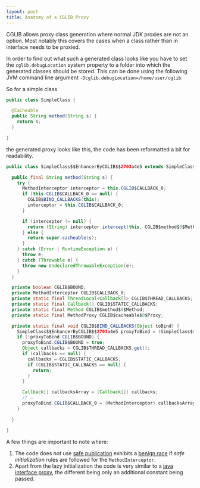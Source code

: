 ```yaml
---
layout: post
title: Anatomy of a CGLIB Proxy
---
```


CGLIB allows proxy class generation where normal JDK proxies are not an option. Most notably this covers the cases when a class rather than in interface needs to be proxied.

In order to find out what such a generated class looks like you have to set the `cglib.debugLocation` system property to a folder into which the generated classes should be stored. This can be done using the following JVM command line argument `-Dcglib.debugLocation=/home/user/cglib`.


So for a simple class 

```java
public class SimpleClass {

  @Cacheable
  public String method(String s) {
    return s;
  }

}
```

the generated proxy looks like this, the code has been reformatted a bit for readability.

```java
public class SimpleClass$$EnhancerByCGLIB$$2703a4e5 extends SimpleClass {

  public final String method(String s) {
    try {
      MethodInterceptor interceptor = this.CGLIB$CALLBACK_0;
      if (this.CGLIB$CALLBACK_0 == null) {
        CGLIB$BIND_CALLBACKS(this);
        interceptor = this.CGLIB$CALLBACK_0;
      }

      if (interceptor != null) {
        return (String) interceptor.intercept(this, CGLIB$method$0$Method, new Object[] { s }, CGLIB$method$0$Proxy);
      } else {
        return super.cacheable(s);
      }
    } catch (Error | RuntimeException e) {
      throw e;
    } catch (Throwable e) {
      throw new UndeclaredThrowableException(e);
    }
  }

  private boolean CGLIB$BOUND;
  private MethodInterceptor CGLIB$CALLBACK_0;
  private static final ThreadLocal<Callback[]> CGLIB$THREAD_CALLBACKS;
  private static final Callback[] CGLIB$STATIC_CALLBACKS;
  private static final Method CGLIB$method$0$Method;
  private static final MethodProxy CGLIB$cacheable$0$Proxy;

  private static final void CGLIB$BIND_CALLBACKS(Object toBind) {
    SimpleClass$$EnhancerByCGLIB$$2703a4e5 proxyToBind = (SimpleClass$$EnhancerByCGLIB$$2703a4e5) toBind;
    if (!proxyToBind.CGLIB$BOUND) {
      proxyToBind.CGLIB$BOUND = true;
      Object callbacks = CGLIB$THREAD_CALLBACKS.get();
      if (callbacks == null) {
        callbacks = CGLIB$STATIC_CALLBACKS;
        if (CGLIB$STATIC_CALLBACKS == null) {
          return;
        }
      }

      Callback[] callbacksArray = (Callback[]) callbacks;
      // …
      proxyToBind.CGLIB$CALLBACK_0 = (MethodInterceptor) callbacksArray[0];
    }

  }

}
```

A few things are important to note where:

1. The code does not use [safe publication](https://shipilev.net/blog/2014/safe-public-construction/) exhibits a [benign race](https://shipilev.net/blog/2016/close-encounters-of-jmm-kind/#wishful-benign-is-resilient) if _safe initialization_ rules are followed for the `MethodInterceptor`.
1. Apart from the lazy initialization the code is very similar to a [java interface proxy](https://marschall.github.io/2017/07/11/java-proxy-anatomy.html), the different being only an additional constant being passed.


